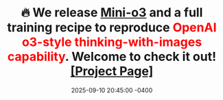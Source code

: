 ---
title: 🔥 We release <a href="https://github.com/Mini-o3/Mini-o3">Mini-o3</a> and a full training recipe to reproduce <dev style="color:red;">OpenAI o3-style thinking-with-images capability</dev>. Welcome to check it out! <a href="https://mini-o3.github.io/">[Project Page]</a>
date: 2025-09-10 20:45:00 -0400
---
